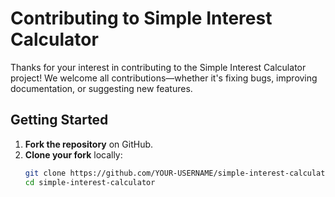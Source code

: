 # Contributing to Simple Interest Calculator

Thanks for your interest in contributing to the Simple Interest Calculator project! We welcome all contributions—whether it's fixing bugs, improving documentation, or suggesting new features.

## Getting Started

1. **Fork the repository** on GitHub.
2. **Clone your fork** locally:
   ```bash
   git clone https://github.com/YOUR-USERNAME/simple-interest-calculator.git
   cd simple-interest-calculator
